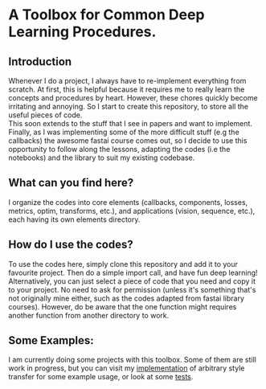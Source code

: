 # A Toolbox for Common Deep Learning Procedures.
## Introduction
Whenever I do a project, I always have to re-implement everything from scratch. At first, this is helpful because it requires me to really learn the concepts and procedures by heart. However, these chores quickly become irritating and annoying. So I start to create this repository, to store all the useful pieces of code.
<br />
This soon extends to the stuff that I see in papers and want to implement. Finally, as I was implementing some of the more difficult stuff (e.g the callbacks) the awesome fastai course comes out, so I decide to use this opportunity to follow along the lessons, adapting the codes (i.e the notebooks) and the library to suit my existing codebase.
## What can you find here?
I organize the codes into core elements (callbacks, components, losses, metrics, optim, transforms, etc.), and applications (vision, sequence, etc.), each having its own elements directory.
## How do I use the codes?
To use the codes here, simply clone this repository and add it to your favourite project. Then do a simple import call, and have fun deep learning!
<br />
Alternatively, you can just select a piece of code that you need and copy it to your project. No need to ask for permission (unless it's something that's not originally mine either, such as the codes adapted from fastai library courses). However, do be aware that the one function might requires another function from another directory to work.
## Some Examples:
I am currently doing some projects with this toolbox. Some of them are still work in progress, but you can visit my [implementation](https://github.com/nhatsmrt/torch-styletransfer) of arbitrary style transfer for some example usage, or look at some [tests](https://github.com/nhatsmrt/nn-toolbox/tree/experimental/nntoolbox/test).
